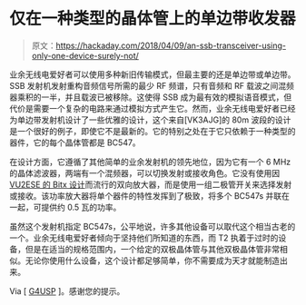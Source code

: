 # 仅在一种类型的晶体管上的单边带收发器

> 原文：<https://hackaday.com/2018/04/09/an-ssb-transceiver-using-only-one-device-surely-not/>

业余无线电爱好者可以使用多种新旧传输模式，但最主要的还是单边带或单边带。SSB 发射机发射重构音频信号所需的最少 RF 频谱，只有音频和 RF 载波之间混频器乘积的一半，并且载波已被移除。这使得 SSB 成为最有效的模拟语音模式，但代价是需要一个复杂的电路来通过模拟方式产生它。然而，业余无线电爱好者已经为单边带发射机设计了一些优雅的设计，这个来自[VK3AJG]的 80m 波段的设计是一个很好的例子，即使它不是最新的。它的特别之处在于它只依赖于一种类型的器件，它的每个晶体管都是 BC547。

在设计方面，它遵循了其他简单的业余发射机的领先地位，因为它有一个 6 MHz 的晶体滤波器，两端有一个混频器，可以切换发射或接收角色。它没有使用因 [VU2ESE 的 Bitx 设计](https://hackaday.com/2013/11/13/bitx-a-return-to-hackers-paradise/)而流行的双向放大器，而是使用一组二极管开关来选择发射或接收。该功率放大器将单个器件的特性发挥到了极致，将多个 BC547s 并联在一起，可提供约 0.5 瓦的功率。

虽然这个发射机指定 BC547s，公平地说，许多其他设备可以取代这个相当古老的一个。业余无线电爱好者倾向于坚持他们所知道的东西，而 T2 执着于过时的设备，但是在适当的规格范围内，一个给定的双极晶体管与其他双极晶体管非常相似。无论你使用什么设备，这个设计都足够简单，你不需要成为天才就能制造出来。

Via [ [G4USP](http://www.qsl.net/g4usp/BC547%20HF%20TXCVR/All%20transistor%20BC547%20SSB%20HF%20TXCVR.htm) ]。感谢您的提示。